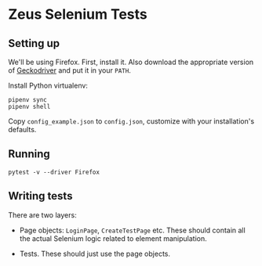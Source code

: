 # Zeus Selenium Tests

## Setting up

We'll be using Firefox. First, install it. Also download the appropriate
version of [Geckodriver](https://github.com/mozilla/geckodriver/releases) and
put it in your `PATH`.

Install Python virtualenv:

    pipenv sync
    pipenv shell

Copy `config_example.json` to `config.json`, customize with your installation's
defaults.

## Running

    pytest -v --driver Firefox

## Writing tests

There are two layers:

- Page objects: `LoginPage`, `CreateTestPage` etc. These should contain all the
  actual Selenium logic related to element manipulation.

- Tests. These should just use the page objects.
